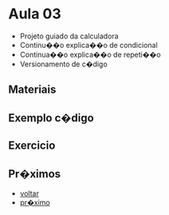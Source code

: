 # Aula 03

- Projeto guiado da calculadora
- Continu��o explica��o de condicional
- Continua��o explica��o de repeti��o
- Versionamento de c�digo

## Materiais

## Exemplo c�digo

## Exercicio

## Pr�ximos

- [voltar](../README.md)
- [pr�ximo](aula4.md)
